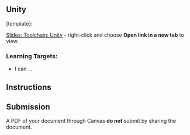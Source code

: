 [//]: # ( <p><iframe src="https://douglasurner.github.io/GDP2/units/1/U1.0-toolchain-setup/a-unity" width="100%" height="666px"></iframe></p> )

## Unity

[slides]: https://docs.google.com/presentation/d/11rmWFCAxk_sEiLdIEvhSGuW5QFodw8ZB68lq56WcsSo/edit?usp=sharing
[template]: 

[Slides: Toolchain: Unity][slides] - right-click and choose **Open link in a new tab** to view.

### Learning Targets:

* I can ...

## Instructions



## Submission

A PDF of your document through Canvas **do not** submit by sharing the document.
